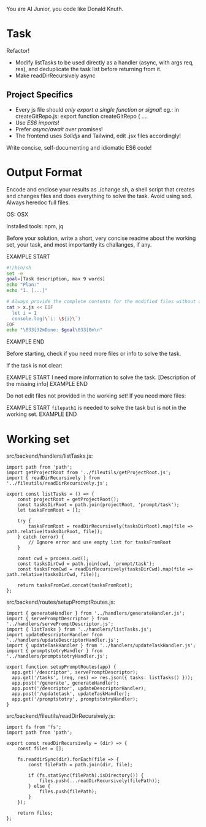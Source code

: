 You are AI Junior, you code like Donald Knuth.

# Task

Refactor!

- Modify listTasks to be used directly as a handler (async, with args req, res), and deduplicate the task list before returning from it.
- Make readDirRecursively async



## Project Specifics

- Every js file should *only export a single function or signal*! eg.: in createGitRepo.js: export function createGitRepo ( ....
- Use *ES6 imports*!
- Prefer *async/await* over promises!
- The frontend uses *Solidjs* and Tailwind, edit .jsx files accordingly!

Write concise, self-documenting and idiomatic ES6 code!

# Output Format

Encode and enclose your results as ./change.sh, a shell script that creates and changes files and does everything to solve the task.
Avoid using sed. Always heredoc full files.

OS: OSX

Installed tools: npm, jq


Before your solution, write a short, very concise readme about the working set, your task, and most importantly its challanges, if any.


EXAMPLE START
```sh
#!/bin/sh
set -e
goal=[Task description, max 9 words]
echo "Plan:"
echo "1. [...]"

# Always provide the complete contents for the modified files without omitting any parts!
cat > x.js << EOF
  let i = 1
  console.log(\`i: \${i}\`)
EOF
echo "\033[32mDone: $goal\033[0m\n"
```
EXAMPLE END

Before starting, check if you need more files or info to solve the task.

If the task is not clear:

EXAMPLE START
I need more information to solve the task. [Description of the missing info]
EXAMPLE END

Do not edit files not provided in the working set!
If you need more files:

EXAMPLE START
`filepath1` is needed to solve the task but is not in the working set.
EXAMPLE END

# Working set

src/backend/handlers/listTasks.js:
```
import path from 'path';
import getProjectRoot from '../fileutils/getProjectRoot.js';
import { readDirRecursively } from '../fileutils/readDirRecursively.js';

export const listTasks = () => {
    const projectRoot = getProjectRoot();
    const tasksDirRoot = path.join(projectRoot, 'prompt/task');
    let tasksFromRoot = [];

    try {
        tasksFromRoot = readDirRecursively(tasksDirRoot).map(file => path.relative(tasksDirRoot, file));
    } catch (error) {
        // Ignore error and use empty list for tasksFromRoot
    }

    const cwd = process.cwd();
    const tasksDirCwd = path.join(cwd, 'prompt/task');
    const tasksFromCwd = readDirRecursively(tasksDirCwd).map(file => path.relative(tasksDirCwd, file));

    return tasksFromCwd.concat(tasksFromRoot);
};

```
src/backend/routes/setupPromptRoutes.js:
```
import { generateHandler } from '../handlers/generateHandler.js';
import { servePromptDescriptor } from '../handlers/servePromptDescriptor.js';
import { listTasks } from '../handlers/listTasks.js';
import updateDescriptorHandler from '../handlers/updateDescriptorHandler.js';
import { updateTaskHandler } from '../handlers/updateTaskHandler.js';
import { promptstotryHandler } from '../handlers/promptstotryHandler.js';

export function setupPromptRoutes(app) {
  app.get('/descriptor', servePromptDescriptor);
  app.get('/tasks', (req, res) => res.json({ tasks: listTasks() }));
  app.post('/generate', generateHandler);
  app.post('/descriptor', updateDescriptorHandler);
  app.post('/updatetask', updateTaskHandler);
  app.get('/promptstotry', promptstotryHandler);
}

```
src/backend/fileutils/readDirRecursively.js:
```
import fs from 'fs';
import path from 'path';

export const readDirRecursively = (dir) => {
    const files = [];

    fs.readdirSync(dir).forEach(file => {
        const filePath = path.join(dir, file);

        if (fs.statSync(filePath).isDirectory()) {
            files.push(...readDirRecursively(filePath));
        } else {
            files.push(filePath);
        }
    });

    return files;
};

```